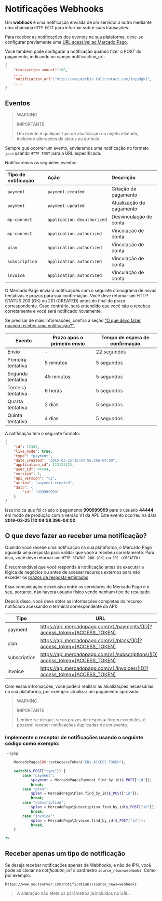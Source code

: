 # Notificações Webhooks

Um **webhook** é uma notificação enviada de um servidor a outro mediante uma chamada `HTTP POST` para informar sobre suas transações.

Para receber as notificações dos eventos na sua plataforma, deve-se configurar previamente uma [URL acessível ao Mercado Pago](https://www.mercadopago.com/mla/account/webhooks).

Você também pode configurar a notificação quando fizer o POST do pagamento, indicando no campo notificaction_url:

```json
{
    "transaction_amount":100,
    ....
    "notification_url":"http://requestbin.fullcontact.com/1ogudgk1",
    ....
}
```

## Eventos

> WARNING 
> 
> IMPORTANTE
> 
> Um evento é qualquer tipo de atualização no objeto relatado, incluindo alterações de status ou atributo.

Sempre que ocorrer um evento, enviaremos uma notificação no formato `json` usando `HTTP POST` para a URL especificada.

Notificaremos os seguintes eventos:


| Tipo de notificação  |           Ação             |         Descrição            |
| :------------------- | :------------------------- | :--------------------------- |
| `payment`            | `payment.created`          | Criação de pagamento         |
| `payment`            | `payment.updated`          | Atualização de pagamento     |
| `mp-connect`         | `application.deauthorized` | Desvinculação de conta       |
| `mp-connect`         | `application.authorized`   | Vinculação de conta          |
| `plan`               | `application.authorized`   | Vinculação de conta          |
| `subscription`       | `application.authorized`   | Vinculação de conta          |
| `invoice`            | `application.authorized`   | Vinculação de conta          |

O Mercado Pago enviará notificações com o seguinte cronograma de novas tentativas e prazos para sua confirmação. Você deve retornar um HTTP STATUS 200 (OK) ou 201 (CREATED) antes do final do prazo correspondente. Caso contrário, será entendido que você não o recebeu corretamente e você será notificado novamente.

Se precisar de mais informações, confira a seção [“O que devo fazer quando receber uma notificação?”.](#bookmark_o_que_devo_fazer_ao_receber_uma_notificação?)

| Evento             | Prazo após o primeiro envio | Tempo de espera de confirmação |
|--------------------|-----------------------------|--------------------------------|
| Envio              | -                           | 22 segundos                    |
| Primeira tentativa | 5 minutos                   | 5 segundos                     |
| Segunda tentativa  | 45 minutos                  | 5 segundos                     |
| Terceira tentativa | 6 horas                     | 5 segundos                     |
| Quarta tentativa   | 2 dias                      | 5 segundos                     |
| Quinta tentativa   | 4 dias                      | 5 segundos                     |

A notificação tem o seguinte formato:

```json
{
    "id": 12345,
    "live_mode": true,
    "type": "payment",
    "date_created": "2015-03-25T10:04:58.396-04:00",
    "application_id": 123123123,
    "user_id": 44444,
    "version": 1,
    "api_version": "v1",
    "action": "payment.created",
    "data": {
        "id": "999999999"
    }
}
```

Isso indica que foi criado o pagamento **999999999** para o usuário **44444** em modo de produção com a versão V1 da API. Este evento ocorreu na data **2016-03-25T10:04:58.396-04:00**.


## O que devo fazer ao receber uma notificação?

Quando você recebe uma notificação na sua plataforma, o Mercado Pago aguarda uma resposta para validar que você a recebeu corretamente. Para isso, você deve retornar um `HTTP STATUS 200 (OK)` ou `201 (CREATED)`.

É recomendável que você responda à notificação antes de executar a lógica de negócios ou antes de acessar recursos externos para não exceder os [prazos de resposta estimados](#bookmark_eventos).

Essa comunicação é exclusiva entre os servidores do Mercado Pago e o seu, portanto, não haverá usuário físico vendo nenhum tipo de resultado.

Depois disso, você deve obter as informações completas do recurso notificado acessando o terminal correspondente da API:


Tipo         | URL                                                  | Documentação
------------ | -----------------------------------------------------| --------------------
payment      | https://api.mercadopago.com/v1/payments/[ID]?access_token=[ACCESS_TOKEN]      | [ver documentação](https://www.mercadopago.com.ar/developers/pt/reference/payments/_payments_id/get/)
plan         | https://api.mercadopago.com/v1/plans/[ID]?access_token=[ACCESS_TOKEN]         | -
subscription | https://api.mercadopago.com/v1/subscriptions/[ID]?access_token=[ACCESS_TOKEN] | -
invoice      | https://api.mercadopago.com/v1/invoices/[ID]?access_token=[ACCESS_TOKEN]      | [ver documentação](https://www.mercadopago.com.ar/developers/pt/reference/invoices/_invoices_id/get/)


Com essas informações, você poderá realizar as atualizações necessárias na sua plataforma, por exemplo: atualizar um pagamento aprovado.

> WARNING
>
> IMPORTANTE
>
> Lembre-se de que, se os prazos de resposta forem excedidos, é possível receber notificações duplicadas de um evento.


### Implemente o receptor de notificações usando o seguinte código como exemplo:

```php
 <?php

    MercadoPago\SDK::setAccessToken("ENV_ACCESS_TOKEN");

    switch($_POST["type"]) {
        case "payment":
            $payment = MercadoPago\Payment.find_by_id($_POST["id"]);
            break;
        case "plan":
            $plan = MercadoPago\Plan.find_by_id($_POST["id"]);
            break;
        case "subscription":
            $plan = MercadoPago\Subscription.find_by_id($_POST["id"]);
            break;
        case "invoice":
            $plan = MercadoPago\Invoice.find_by_id($_POST["id"]);
            break;
    }

?>
```

## Receber apenas um tipo de notificação

Se deseja receber notificações apenas de Webhooks, e não de IPN, você pode adicionar na *notification_url* o parâmetro `source_news=webhooks`. Como por exemplo:

`https://www.yourserver.com/notifications?source_news=webhooks`

> A alteração não afeta os parâmetros já incluídos no URL.
